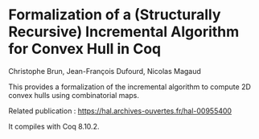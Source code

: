 # Formalization of a (Structurally Recursive) Incremental Algorithm for Convex Hull in Coq

Christophe Brun, Jean-François Dufourd, Nicolas Magaud

This provides a formalization of the incremental algorithm to compute 2D convex hulls using combinatorial maps.

Related publication : https://hal.archives-ouvertes.fr/hal-00955400

It compiles with Coq 8.10.2.